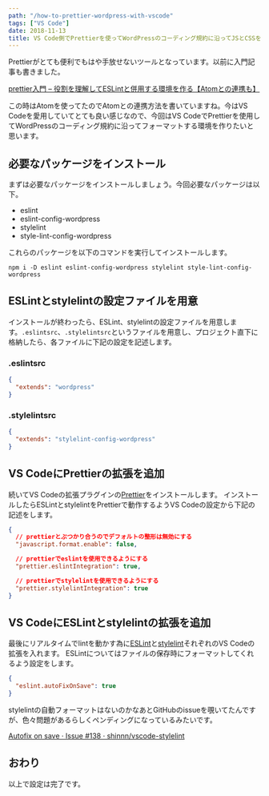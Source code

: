 ```yaml
---
path: "/how-to-prettier-wordpress-with-vscode"
tags: ["VS Code"]
date: 2018-11-13
title: VS Code側でPrettierを使ってWordPressのコーディング規約に沿ってJSとCSSを自動フォーマットする
---
```


Prettierがとても便利でもはや手放せないツールとなっています。以前に入門記事も書きました。

[prettier入門 – 役割を理解してESLintと併用する環境を作る【Atomとの連携も】](https://glatchdesign.com/blog/web/tools/1778)

この時はAtomを使ってたのでAtomとの連携方法を書いていますね。今はVS Codeを愛用していてとても良い感じなので、今回はVS CodeでPrettierを使用してWordPressのコーディング規約に沿ってフォーマットする環境を作りたいと思います。

## 必要なパッケージをインストール

まずは必要なパッケージをインストールしましょう。今回必要なパッケージは以下。

- eslint
- eslint-config-wordpress
- stylelint
- style-lint-config-wordpress

これらのパッケージを以下のコマンドを実行してインストールします。

```shell
npm i -D eslint eslint-config-wordpress stylelint style-lint-config-wordpress
```

## ESLintとstylelintの設定ファイルを用意

インストールが終わったら、ESLint、stylelintの設定ファイルを用意します。`.eslintsrc`、`.stylelintsrc`というファイルを用意し、プロジェクト直下に格納したら、各ファイルに下記の設定を記述します。


### .eslintsrc
```json
{
  "extends": "wordpress"
}
```

### .stylelintsrc
```json
{
  "extends": "stylelint-config-wordpress"
}
```

## VS CodeにPrettierの拡張を追加

続いてVS Codeの拡張プラグインの<a href="https://marketplace.visualstudio.com/items?itemName=esbenp.prettier-vscode" target="_blank">Prettier</a>をインストールします。
インストールしたらESLintとstylelintをPrettierで動作するようVS Codeの設定から下記の記述をします。
```json
{
  // prettierとぶつかり合うのでデフォルトの整形は無効にする
  "javascript.format.enable": false,

  // prettierでeslintを使用できるようにする
  "prettier.eslintIntegration": true,

  // prettierでstylelintを使用できるようにする
  "prettier.stylelintIntegration": true
}
```

## VS CodeにESLintとstylelintの拡張を追加

最後にリアルタイムでlintを動かす為に<a href="https://marketplace.visualstudio.com/items?itemName=dbaeumer.vscode-eslint" target="_blank">ESLint</a>と<a href="https://marketplace.visualstudio.com/items?itemName=shinnn.stylelint" target="_blank">stylelint</a>それぞれのVS Codeの拡張を入れます。
ESLintについてはファイルの保存時にフォーマットしてくれるよう設定をします。

```json
{
  "eslint.autoFixOnSave": true
}
```

stylelintの自動フォーマットはないのかなあとGitHubのissueを覗いてたんですが、色々問題があるらしくペンディングになっているみたいです。

<a href="https://github.com/shinnn/vscode-stylelint/issues/138" target="_blank">Autofix on save · Issue #138 · shinnn/vscode-stylelint</a>

## おわり
以上で設定は完了です。